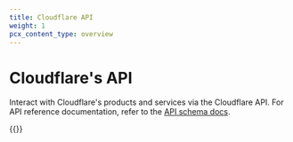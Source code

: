 ```yaml
---
title: Cloudflare API
weight: 1
pcx_content_type: overview
---
```


# Cloudflare's API
Interact with Cloudflare's products and services via the Cloudflare API. For API reference documentation, refer to the [API schema docs](https://api.cloudflare.com).

{{<render file="_using-api.md">}}